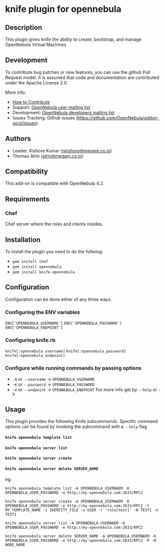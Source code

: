 # knife plugin for opennebula

## Description

This plugin gives knife the ability to create, bootstrap, and manage OpenNebula Virtual Machines

## Development

To contribute bug patches or new features, you can use the github Pull Request model. It is assumed that code and documentation are contributed under the Apache License 2.0. 

More info:
* [How to Contribute](http://opennebula.org/software:add-ons#how_to_contribute_to_an_existing_add-on)
* Support: [OpenNebula user mailing list](http://opennebula.org/community:mailinglists)
* Development: [OpenNebula developers mailing list](http://opennebula.org/community:mailinglists)
* Issues Tracking: Github issues (https://github.com/OpenNebula/addon-iscsi/issues)

## Authors

* Leader: Kishore Kumar (nkishore@megam.co.in)
* Thomas Alrin (alrin@megam.co.in)

## Compatibility

This add-on is compatible with OpenNebula 4.2.

## Requirements

### Chef

Chef server where the roles and clients resides.

## Installation

To install the plugin you need to do the follwing:

* `gem install chef`
* `gem install opennebula`
* `gem install knife-opennebula`


## Configuration

Configuration can be done either of any three ways.
### Configuring the ENV variables

`ENV['OPENNEBULA_USERNAME']`
`ENV['OPENNEBULA_PASSWORD']`
`ENV['OPENNEBULA_ENDPOINT']`

### Configuring knife.rb
`knife[:opennebula_username]`
`knife[:opennebula_password]`
`knife[:opennebula_endpoint]`

### Configure while running commands by passing options
* `-A` or `--username` -> `OPENNEBULA_USERNAME`
* `-K` or `--password` -> `OPENNEBULA_PASSWORD`
* `-e` or `--endpoint` -> `OPENNEBULA_ENDPOINT`
For more info get by `--help` or `-h`

## Usage

This plugin provides the following Knife subcommands. Specific command options can be found by invoking the subcommand with a `--help` flag


#### `knife opennebula template list`


#### `knife opennebula server list`


#### `knife opennebula server create`


#### `knife opennebula server delete SERVER_NAME`

eg:

    knife opennebula template list -A OPENNEBULA_USERNAEM -K OPENNEBULA_USER_PASSWORD -e http://my-opennebula.com:2633/RPC2
    
    knife opennebula server create -A OPENNEBULA_USERNAEM -K OPENNEBULA_USER_PASSWORD -e http://my-opennebula.com:2633/RPC2 -t MY_TEMPLATE_NAME -i IDENTITY_FILE -x USER -r 'role[test]' -N TEST1 -n TEST1
    
    knife opennebula server list -A OPENNEBULA_USERNAEM -K OPENNEBULA_USER_PASSWORD -e http://my-opennebula.com:2633/RPC2
    
    knife opennebula server delete SERVER_NAME -A OPENNEBULA_USERNAEM -K OPENNEBULA_USER_PASSWORD -e http://my-opennebula.com:2633/RPC2 -P -N NODE_NAME


